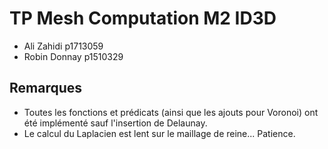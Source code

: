 # TP Mesh Computation M2 ID3D

- Ali 	Zahidi  p1713059
- Robin Donnay	p1510329

## Remarques
- Toutes les fonctions et prédicats (ainsi que les ajouts pour Voronoi) ont été implémenté sauf l'insertion de Delaunay.  
- Le calcul du Laplacien est lent sur le maillage de reine... Patience.  
